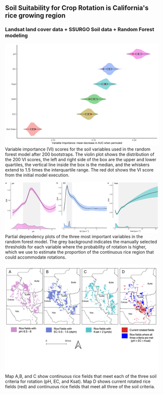 ## Soil Suitability for Crop Rotation is California's rice growing region  
### Landsat land cover data + SSURGO Soil data + Random Forest modeling  


  
![](variable_importance_plot_20220923.png)  
Variable importance (VI) scores for the soil variables used in the random forest model after 200 bootstraps. The violin plot shows the distribution of the 200 VI scores, the left and right side of the box are the upper and lower quartiles, the vertical line inside the box is the median, and the whiskers extend to 1.5 times the interquartile range. The red dot shows the VI score from the initial model execution.  
  
  
  
![](pdp_plot_20221202_EDIT.png)  
Partial dependency plots of the three most important variables in the random forest model. The grey background indicates the manually selected thresholds for each variable where the probability of rotation is higher, which we use to estimate the proportion of the continuous rice region that could accommodate rotations.  
  
  
  
![](3_panel_map_multi_legend.png)  
Map A,B, and C show continuous rice fields that meet each of the three soil criteria for rotation (pH, EC, and Ksat). Map D shows current rotated rice fields (red) and continuous rice fields that meet all three of the soil criteria.  





